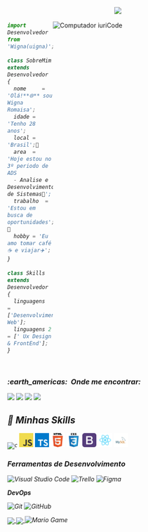 
<p align="center">
  <a href="https://github.com/rwigna/readme-typing-svg"><img src="https://readme-typing-svg.herokuapp.com/?lines=Desenvolvedora%20Front-End%20;Sejam%20%20Bem-Vindos%20&font=Fira%20Code&center=true&width=440&height=45&color=f75c7e&vCenter=true&size=22"  ></a>
</p>
<img src="https://raw.githubusercontent.com/MicaelliMedeiros/micaellimedeiros/master/image/computer-illustration.png" min-width="400px" max-width="400px" width="400px" align="right" alt="Computador iuriCode">

<p>
  <em>
    

```js
import Desenvolvedor from 'Wigna(uigna)';

class SobreMim extends Desenvolvedor {
  nome     = 'Olá!**🌐** sou Wigna Romaisa';
  idade = 'Tenho 28 anos';
  local = 'Brasil';🔰
  area  = 'Hoje estou no 3º periodo de  ADS 
  - Analise e Desenvolvimento de Sistemas👩‍';
  trabalho  = 'Estou em busca de oportunidades';🚀
  hobby = 'Eu amo tomar café ☕ e viajar✈️';
}

class Skills extends Desenvolvedor {
  linguagens  = ['Desenvolvimento Web'];
  linguagens 2  = [' Ux Design & FrontEnd'];
}
```
<br>
 
 <div>

 
 
  <h3> :earth_americas: &nbsp;Onde me encontrar: </h3> 
 <a href="https://www.instagram.com/r.wigna_dev/" target="_blank"><img src="https://img.shields.io/badge/-Instagram-%23E4405F?style=for-the-badge&logo=instagram&logoColor=white" target="_blank"></a>
 	<a href="https://www.twitch.tv/wignaroma" target="_blank"><img src="https://img.shields.io/badge/Twitch-9146FF?style=for-the-badge&logo=twitch&logoColor=white" target="_blank"></a>
 <a href="https://discord.gg/G9GPg5SA75" target="_blank"><img src="https://img.shields.io/badge/Discord-7289DA?style=for-the-badge&logo=discord&logoColor=white" target="_blank"></a> 
  <a href="#" alt="Linkedin">
  <img src="https://img.shields.io/badge/-Linkedin-0e76a8?style=flat-square&logo=Linkedin&logoColor=white&link=https://www.linkedin.com/in/wigna-romaisa-nonato-63096a16a/" /></a>
 
## 🚀 Minhas Skills

<code><img height="32" src="https://cdn.iconscout.com/icon/free/png-512/c-programming-569564.png" alt="c"/></code>
<code><img height="32" src="https://raw.githubusercontent.com/github/explore/80688e429a7d4ef2fca1e82350fe8e3517d3494d/topics/javascript/javascript.png" alt="Javascript"/></code>
<code><img height="32" src="https://raw.githubusercontent.com/github/explore/80688e429a7d4ef2fca1e82350fe8e3517d3494d/topics/typescript/typescript.png" alt="Typescript"/></code>
<code><img height="32" src="https://raw.githubusercontent.com/github/explore/80688e429a7d4ef2fca1e82350fe8e3517d3494d/topics/html/html.png" alt="HTML5"/></code>
<code><img height="32" src="https://raw.githubusercontent.com/github/explore/80688e429a7d4ef2fca1e82350fe8e3517d3494d/topics/css/css.png" alt="CSS"/></code>
<code><img height="32" src="https://raw.githubusercontent.com/github/explore/80688e429a7d4ef2fca1e82350fe8e3517d3494d/topics/bootstrap/bootstrap.png" alt="Bootstrap"/></code>
<code><img height="32" src="https://raw.githubusercontent.com/github/explore/80688e429a7d4ef2fca1e82350fe8e3517d3494d/topics/react/react.png" alt="React"/></code>
<code><img height="32" src="https://raw.githubusercontent.com/github/explore/80688e429a7d4ef2fca1e82350fe8e3517d3494d/topics/mysql/mysql.png" alt="MySQL"/></code>
<h3>

**Ferramentas de Desenvolvimento**</h3>

  ![Visual Studio Code](https://img.shields.io/badge/-Visual%20Studio%20Code-333333?style=flat&logo=visual-studio-code&logoColor=007ACC)
   ![Trello](https://img.shields.io/badge/-Trello-333333?style=flat&logo=trello&logoColor=007ACC)
  ![Figma](https://img.shields.io/badge/-Figma-333333?style=flat&logo=figma&logoColor=007ACC)
 
**DevOps**

  ![Git](https://img.shields.io/badge/-Git-333333?style=flat&logo=git)
  ![GitHub](https://img.shields.io/badge/-GitHub-333333?style=flat&logo=github)
  </div>
  
<a href="https://github.com/Rwigna">
  <img align="center" src="https://github-readme-stats.vercel.app/api?username=rwigna&theme=dracula&show_icons=true" />
</a>
<a href="https://github.com/Rwigna">
  <img align="center" src="https://github-readme-stats.vercel.app/api/top-langs/?username=Rwigna&theme=dracula&hide_langs_below=1" />
</a>



<img src="https://github.com/TheDudeThatCode/TheDudeThatCode/blob/master/Assets/Mario_Gameplay.gif" alt="Mario Game" width="980">
<br>
                                                                                                                         
  


<br/>
                                

<!--
**rwigna/rwigna** is a ✨ _special_ ✨ repository because its `README.md` (this file) appears on your GitHub profile.

